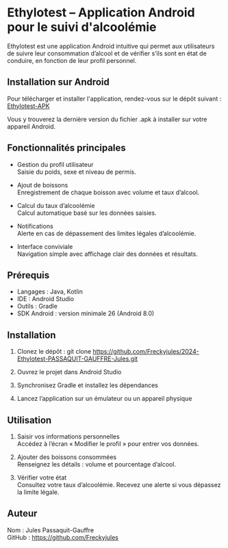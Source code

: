 # Ethylotest – Application Android pour le suivi d'alcoolémie

Ethylotest est une application Android intuitive qui permet aux utilisateurs de suivre leur consommation d’alcool et de vérifier s’ils sont en état de conduire, en fonction de leur profil personnel.

## Installation sur Android

Pour télécharger et installer l'application, rendez-vous sur le dépôt suivant :  
[Ethylotest-APK](https://github.com/Freckyjules/Ethylotest-APK)

Vous y trouverez la dernière version du fichier .apk à installer sur votre appareil Android.

## Fonctionnalités principales

- Gestion du profil utilisateur  
  Saisie du poids, sexe et niveau de permis.

- Ajout de boissons  
  Enregistrement de chaque boisson avec volume et taux d’alcool.

- Calcul du taux d’alcoolémie  
  Calcul automatique basé sur les données saisies.

- Notifications  
  Alerte en cas de dépassement des limites légales d’alcoolémie.

- Interface conviviale  
  Navigation simple avec affichage clair des données et résultats.

## Prérequis

- Langages : Java, Kotlin  
- IDE : Android Studio  
- Outils : Gradle  
- SDK Android : version minimale 26 (Android 8.0)

## Installation

1. Clonez le dépôt :
   git clone https://github.com/Freckyjules/2024-Ethylotest-PASSAQUIT-GAUFFRE-Jules.git

2. Ouvrez le projet dans Android Studio

3. Synchronisez Gradle et installez les dépendances

4. Lancez l’application sur un émulateur ou un appareil physique

## Utilisation

1. Saisir vos informations personnelles  
   Accédez à l’écran « Modifier le profil » pour entrer vos données.

2. Ajouter des boissons consommées  
   Renseignez les détails : volume et pourcentage d’alcool.

3. Vérifier votre état  
   Consultez votre taux d’alcoolémie. Recevez une alerte si vous dépassez la limite légale.

## Auteur

Nom : Jules Passaquit-Gauffre  
GitHub : https://github.com/Freckyjules

